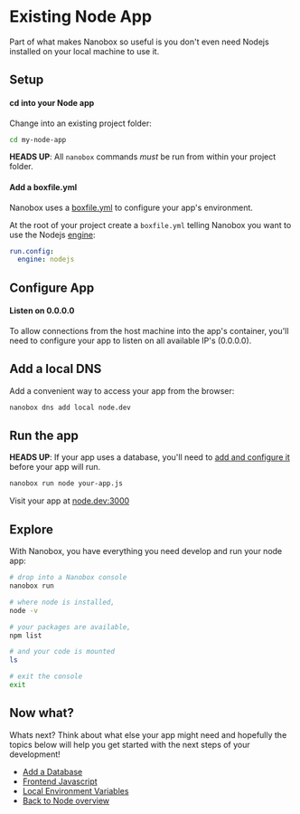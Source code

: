 # Existing Node App
Part of what makes Nanobox so useful is you don't even need Nodejs installed on your local machine to use it.

## Setup

#### cd into your Node app
Change into an existing project folder:

```bash
cd my-node-app
```

**HEADS UP**: All `nanobox` commands *must* be run from within your project folder.

#### Add a boxfile.yml
Nanobox uses a <a href="https://docs.nanobox.io/boxfile/" target="\_blank">boxfile.yml</a> to configure your app's environment.

At the root of your project create a `boxfile.yml` telling Nanobox you want to use the Nodejs <a href="https://docs.nanobox.io/engines/" target="\_blank">engine</a>:

```yaml
run.config:
  engine: nodejs
```

## Configure App

#### Listen on 0.0.0.0
To allow connections from the host machine into the app's container, you'll need to configure your app to listen on all available IP's (0.0.0.0).

## Add a local DNS
Add a convenient way to access your app from the browser:

```bash
nanobox dns add local node.dev
```

## Run the app
**HEADS UP**: If your app uses a database, you'll need to [add and configure it](/nodejs/generic/add-a-database) before your app will run.

```bash
nanobox run node your-app.js
```

Visit your app at <a href="http://node.dev:3000" target="\_blank">node.dev:3000</a>

## Explore
With Nanobox, you have everything you need develop and run your node app:

```bash
# drop into a Nanobox console
nanobox run

# where node is installed,
node -v

# your packages are available,
npm list

# and your code is mounted
ls

# exit the console
exit
```

## Now what?
Whats next? Think about what else your app might need and hopefully the topics below will help you get started with the next steps of your development!

* [Add a Database](/nodejs/generic/add-a-database)
* [Frontend Javascript](/nodejs/generic/frontend-javascript)
* [Local Environment Variables](/nodejs/generic/local-evars)
* [Back to Node overview](/nodejs/generic)
